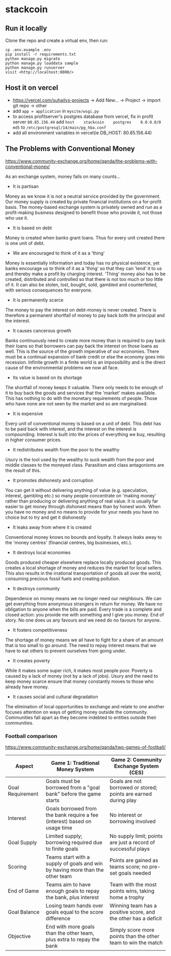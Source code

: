 # stackcoin

## Run it locally

Clone the repo and create a virtual env, then run:
```
cp .env.example .env
pip install -r requirements.txt
python manage.py migrate
python manage.py loaddata sample
python manage.py runserver
visit <http://localhost:8000/>
```

## Host it on vercel

* https://vercel.com/suhailvs-projects -> Add New... -> Project -> import git repo -> other
* add `app = application` in `mysite/wsgi.py`
* to access profitserver's postgres database from vercel, 
    fix in profit server `80.85.156.44` add `host    stackcoin    postgres    0.0.0.0/0   md5` to `/etc/postgresql/14/main/pg_hba.conf`
* add all environment variables in vercel(ie DB_HOST: 80.85.156.44)

## The Problems with Conventional Money

https://www.community-exchange.org/home/qanda/the-problems-with-conventional-money/

As an exchange system, money fails on many counts...

* It is partisan

Money as we know it is not a neutral service provided by the government. Our money supply is created by private financial institutions on a for-profit basis. The money-based exchange system is privately owned and run as a profit-making business designed to benefit those who provide it, not those who use it.

* It is based on debt

Money is created when banks grant loans. Thus for every unit created there is one unit of debt.

* We are encouraged to think of it as a 'thing'

Money is essentially information and today has no physical existence, yet banks encourage us to think of it as a 'thing' so that they can 'lend' it to us and thereby make a profit by charging interest. 'Thing' money also has to be created, distributed and controlled so that there is not too much or too little of it. It can also be stolen, lost, bought, sold, gambled and counterfeited, with serious consequences for everyone.

* It is permanently scarce

The money to pay the interest on debt-money is never created. There is therefore a permanent shortfall of money to pay back both the principal and the interest.

* It causes cancerous growth

Banks continuously need to create more money than is required to pay back their loans so that borrowers can pay back the interest on those loans as well. This is the source of the growth imperative of our economies. There must be a continual expansion of bank credit or else the economy goes into recession. Infinite growth in a finite world is an impossibility and is the direct cause of the environmental problems we now all face.

* Its value is based on its shortage

The shortfall of money keeps it valuable. There only needs to be enough of it to buy back the goods and services that the 'market' makes available. This has nothing to do with the monetary requirements of people. Those who have none are not seen by the market and so are marginalised.

* It is expensive

Every unit of conventional money is based on a unit of debt. This debt has to be paid back with interest, and the interest on the interest is compounding. Interest is built into the prices of everything we buy, resulting in higher consumer prices.

* It redistributes wealth from the poor to the wealthy

Usury is the tool used by the wealthy to suck wealth from the poor and middle classes to the moneyed class. Parasitism and class antagonisms are the result of this.

* It promotes dishonesty and corruption

You can get it without delivering anything of value (e.g. speculation, interest, gambling etc.) so many people concentrate on 'making money' rather than producing or delivering anything of real value. It is usually far easier to get money through dishonest means than by honest work. When you have no money and no means to provide for your needs you have no choice but to try and get it dishonestly

* It leaks away from where it is created

Conventional money knows no bounds and loyalty. It always leaks away to the 'money centres' (financial centres, big businesses, etc.).

* It destroys local economies

Goods produced cheaper elsewhere replace locally produced goods. This creates a local shortage of money and reduces the market for local sellers. This also results in the irrational transportation of goods all over the world, consuming precious fossil fuels and creating pollution.

* It destroys community

Dependence on money means we no longer need our neighbours. We can get everything from anonymous strangers in return for money. We have no obligation to anyone when the bills are paid. Every trade is a complete and closed action: you provide me with something and I give you money. End of story. No one does us any favours and we need do no favours for anyone.

* It fosters competitiveness

The shortage of money means we all have to fight for a share of an amount that is too small to go around. The need to repay interest means that we have to eat others to prevent ourselves from going under.

* It creates poverty

While it makes some super rich, it makes most people poor. Poverty is caused by a lack of money (not by a lack of jobs). Usury and the need to keep money scarce ensure that money constantly moves to those who already have money.

* It causes social and cultural degradation

The elimination of local opportunities to exchange and relate to one another focuses attention on ways of getting money outside the community. Communities fall apart as they become indebted to entities outside their communities.



### Football comparison

https://www.community-exchange.org/home/qanda/two-games-of-football/


Aspect|Game 1: Traditional Money System|Game 2: Community Exchange System (CES)
--|--|--
Goal Requirement|Goals must be borrowed from a "goal bank" before the game starts | Goals are not borrowed or stored; points are earned during play
Interest | Goals borrowed from the bank require a fee (interest) based on usage time|	No interest or borrowing involved
Goal Supply	|Limited supply; borrowing required due to finite goals	|No supply limit; points are just a record of successful plays
Scoring	|Teams start with a supply of goals and win by having more than the other team	|Points are gained as teams score; no pre-set goals needed
End of Game	|Teams aim to have enough goals to repay the bank, plus interest	|Team with the most points wins, taking home a trophy
Goal Balance	|Losing team hands over goals equal to the score difference	|Winning team has a positive score, and the other has a deficit
Objective	|End with more goals than the other team, plus extra to repay the bank	|Simply score more points than the other team to win the match